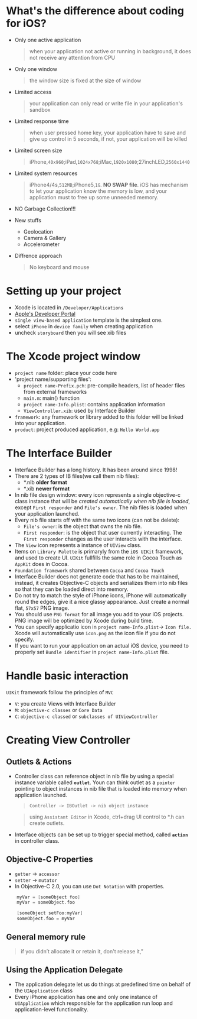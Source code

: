 What's the difference about coding for iOS?
===========================================

- Only one active application
	
	> when your application not active or running in background, it does not receive any attention from CPU

- Only one window
	
	> the window size is fixed at the size of window

- Limited access
	
	> your application can only read or write file in your application's sandbox

- Limited response time

	> when user pressed home key, your application have to save and give up control in 5 seconds, if not, your application will be killed

- Limited screen size

	> iPhone,`40x960`;iPad,`1024x768`;iMac,`1920x1080`;27inchLED,`2560x1440`

- Limited system resources

	> iPhone4/4s,`512MB`;iPhone5,`1G`. **NO SWAP file**.
	iOS has mechanism to let your application know the memory is low, and your application must to free up some unneeded memory.

- NO Garbage Collection!!!

- New stuffs

	- Geolocation
	- Camera & Gallery
	- Accelerometer

- Diffrence approach

	> No keyboard and mouse

Setting up your project
=======================

- Xcode is located in `/Developer/Applications`
- [Apple's Developer Portal](http://developer.apple.com)
- `single view-based application` template is the simplest one.
- select `iPhone` in `device family` when creating application
- uncheck `storyboard` then you will see xib files

The Xcode project window
========================

- `project name` folder: place your code here
- 'project name/supporting files': 
	- `project name-Prefix.pch`: pre-compile headers, list of header files from external frameworks
	- `main.m`: main() function
	- `project name-Info.plist`: contains application information
	- `ViewController.xib`: used by Interface Builder
- `framework`: any framework or library added to this folder will be linked into your application.
- `product`: project produced application, e.g: `Hello World.app`

The Interface Builder
=====================

- Interface Builder has a long history. It has been around since 1998!
- There are 2 types of IB files(we call them nib files):
	- *.nib __older format__
	- *.xib __newer format__
- In nib file design window: every icon represents a single objective-c class instance that will be *created automatically when nib file is loaded*, except `First responder` and `File's owner`. The nib files is loaded when your application launched.
- Every nib file starts off with the same two icons (can not be delete): 
	- `File's owner`: is the object that owns the nib file.
	- `First responder`: is the object that user currently interacting. The `First responder` changes as the user interacts with the interface.
- The `View` icon represents a instance of `UIView` class.
- Items on `Library Palette` is primaryly from the `iOS UIKit` framework, and used to create UI. `UIKit` fullfills the same role in Cocoa Touch as `AppKit` does in Cocoa.
- `Foundation framework` shared between `Cocoa` and `Cocoa Touch`
- Interface Builder does not generate code that has to be maintained, instead, it creates Objective-C objects and serializes them into nib files so that they can be loaded direct into memory.
- Do not try to match the style of iPhone icons, iPhone will automatically round the edges, give it a nice glassy appearance. Just create a normal flat, `57x57` PNG image.
- You should use `PNG format` for all image you add to your iOS projects. PNG image will be optimized by Xcode during build time.
- You can specify applicatio icon in `project name-Info.plist`-> `Icon file.` Xcode will automatically use `icon.png` as the icon file if you do not specify.
- If you want to run your application on an actual iOS device, you need to properly set `Bundle identifier` in `project name-Info.plist` file.

Handle basic interaction
========================

`UIKit` framework follow the principles of `MVC`
- `V`: you create Views with Interface Builder
- `M`: `objective-c classes` or `Core Data`
- `C`: `objective-c classed` or `subclasses of UIViewController`

Creating View Controller
========================

Outlets & Actions
-----------------

- Controller class can reference object in nib file by using a special instance variable called **`outlet`**. Youn can think outlet as a `pointer` pointing to object instances in nib file that is loaded into memory when application launched.
	> `Controller -> IBOutlet -> nib object instance`

	> using `Assistant Editor` in Xcode, ctrl+drag UI control to *.h can create outlets.

- Interface objects can be set up to trigger special method, called **`action`** in controller class.

Objective-C Properties
----------------------

* `getter` -> `accessor`
* `setter` -> `mutator`
* In Objective-C 2.0, you can use `Dot Notation` with properties.

```objective-c
	myVar = [someObject foo]
	myVar = someObject.foo

	[someObject setFoo:myVar]
	someObject.foo = myVar
```

General memory rule
-------------------
> if you didn’t allocate it or retain it, don't release it,”

Using the Application Delegate
------------------------------

- The application delegate let us do things at predefined time on behalf of the `UIApplication` class
- Every iPhone application has one and only one instance of `UIApplication` which responsible for the application run loop and application-level functionality.

